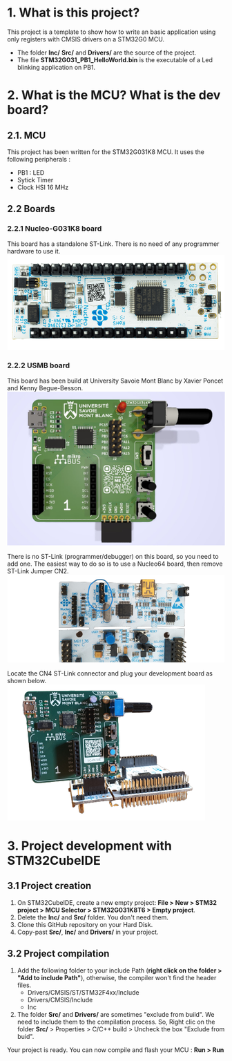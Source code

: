 # 1. What is this project?
This project is a template to show how to write an basic application using only registers with CMSIS drivers on a STM32G0 MCU.

* The folder **Inc/** **Src/** and **Drivers/** are the source of the project. 
* The file **STM32G031_PB1_HelloWorld.bin** is the executable of a Led blinking application on PB1.

# 2. What is the MCU? What is the dev board?
## 2.1. MCU
This project has been written for the STM32G031K8 MCU. It uses the following peripherals :

* PB1 : LED
* Sytick Timer
* Clock HSI 16 MHz

## 2.2 Boards
### 2.2.1 Nucleo-G031K8 board
This board has a standalone ST-Link. There is no need of any programmer hardware to use it.
![image Nucleo Board](/Images/NUCLEO-G031K8_top.png)

### 2.2.2 USMB board
This board has been build at University Savoie Mont Blanc by Xavier Poncet and Kenny Begue-Besson.
![image USMB Board](/Images/usmb_board_top.jpg)
 
There is no ST-Link (programmer/debugger) on this board, so you need to add one. The easiest way to do so is to use a Nucleo64 board, then remove ST-Link Jumper CN2.
![image USMB Board jumpers](/Images/st-link-jumpers-no-bg.png)


Locate the CN4 ST-Link connector and plug your development board as shown below.
![image USMB Board jumpers](/Images/usmb_board_no_bg.png)




# 3. Project development with STM32CubeIDE
## 3.1 Project creation
1. On STM32CubeIDE, create a new empty project: **File > New > STM32 project > MCU Selector > STM32G031K8T6 > Empty project**.
2. Delete the **Inc/** and **Src/** folder. You don't need them.
3. Clone this GitHub repository on your Hard Disk.
4. Copy-past **Src/**, **Inc/** and **Drivers/** in your project.

## 3.2 Project compilation
1. Add the following folder to your include Path (**right click on the folder > "Add to include Path"**), otherwise, the compiler won't find the header files.
	* Drivers/CMSIS/ST/STM32F4xx/Include
	* Drivers/CMSIS/Include
	* Inc
2. The folder **Src/** and **Drivers/** are sometimes "exclude from build". We need to include them to the compilation process. So, Right clic on the folder **Src/** > Properties > C/C++ build > Uncheck the box "Exclude from buid".

Your project is ready. You can now compile and flash your MCU : **Run > Run**


